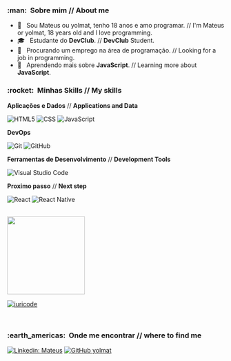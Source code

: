 <h3> :man: &nbsp;Sobre mim // About me</h3>

- 🤔 &nbsp; Sou Mateus ou yolmat, tenho 18 anos e amo programar. // I'm Mateus or yolmat, 18 years old and I love programming.
- 🎓 &nbsp; Estudante do **DevClub**. // **DevClub** Student.
- 💼 &nbsp; Procurando um emprego na área de programação. // Looking for a job in programming.
- 🌱 &nbsp; Aprendendo mais sobre **JavaScript**. // Learning more about **JavaScript**.

<h3> :rocket: &nbsp;Minhas Skills // My skills</h3>

**Aplicações e Dados** // **Applications and Data**

  ![HTML5](https://img.shields.io/badge/-HTML5-333333?style=flat&logo=HTML5)
  ![CSS](https://img.shields.io/badge/-CSS-333333?style=flat&logo=CSS3&logoColor=1572B6)
  ![JavaScript](https://img.shields.io/badge/-JavaScript-333333?style=flat&logo=javascript)

**DevOps**

  ![Git](https://img.shields.io/badge/-Git-333333?style=flat&logo=git)
  ![GitHub](https://img.shields.io/badge/-GitHub-333333?style=flat&logo=github)

**Ferramentas de Desenvolvimento** // **Development Tools**

  ![Visual Studio Code](https://img.shields.io/badge/-Visual%20Studio%20Code-333333?style=flat&logo=visual-studio-code&logoColor=007ACC)

**Proximo passo** // **Next step**

  ![React](https://img.shields.io/badge/-React-333333?style=flat&logo=react)
  ![React Native](https://img.shields.io/badge/-React%20Native-333333?style=flat&logo=react)
  
<br/>

<a href="https://github.com/yolmat">
  <img height="180em" src="https://github-readme-stats.vercel.app/api?username=yolmat&theme=dracula&show_icons=true" />
</a>

[![iuricode](https://github-readme-stats.vercel.app/api/top-langs/?username=yolmat&hide=html&layout=compact=true&theme=dracula)](https://github.com/yolmat/)

<br/>

<h3> :earth_americas: &nbsp;Onde me encontrar // where to find me </h3> 

[![Linkedin: Mateus](https://img.shields.io/badge/-Linkedin-blue?style=flat-square&logo=Linkedin&logoColor=white&link=https://www.linkedin.com/in/mateus-saraiva/)](https://www.linkedin.com/in/mateus-saraiva/)
[![GitHub yolmat]( https://img.shields.io/github/followers/yolmat?label=follow&style=social)](https://github.com/yolmat)
